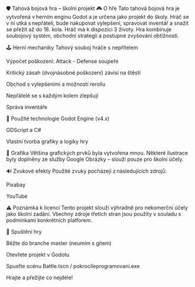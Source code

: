🛡 Tahová bojová hra – školní projekt
🎮 O hře
Tato tahová bojová hra je vytvořená v herním enginu Godot a je určena jako projekt do školy. Hráč se v ní utká s nepřáteli, bude nakupovat vylepšení, spravovat inventář a snažit se přežít až do 18. kola. 
Hráč má k dispozici 3 životy. Hra kombinuje soubojový systém, obchodní strategii a postupné zvyšování obtížnosti.

🕹 Herní mechaniky
Tahový souboj hráče s nepřítelem

Výpočet poškození: Attack - Defense soupeře

Kritický zásah (dvojnásobné poškození) závisí na štěstí

Obchod s vylepšeními a možností rerollu

Nepřátelé se s každým kolem zlepšují

Správa inventáře

🧩 Použité technologie
Godot Engine (v4.x)

GDScript a C#

Vlastní tvorba grafiky a logiky hry

🎨 Grafika
Většina grafických prvků byla vytvořena mnou. Některé ilustrace byly doplněny ze služby Google Obrázky – slouží pouze pro školní účely.

🔊 Zvukové efekty
Použité zvuky pocházejí z následujících zdrojů:

Pixabay

YouTube

⚠️ Poznámka k licenci
Tento projekt slouží výhradně pro nekomerční účely jako školní zadání. Všechny zdroje třetích stran jsou použity v souladu s podmínkami konkrétních platforem.

📁 Spuštění hry

Běžte do branche master (neumím s gitem)

Otevřete projekt v Godotu

Spusťte scénu Battle.tscn / pokrocileprogramovani.exe

Hrajte a přežijte co nejdéle!
